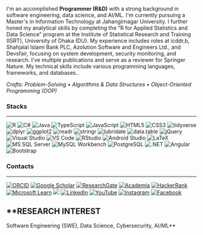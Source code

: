 I'm an accomplished **Programmer (R&D)** with a strong background in software engineering, data science, and AI/ML. I'm currently pursuing a Master's in Information Technology at Jahangirnagar University. I further honed my analytical skills by completing the “R for Applied Statistics and Data Science” program at the Institute of Statistical Research and Training (ISRT), University of Dhaka (DU). My experience includes roles at icddr,b, Shahjalal Islami Bank PLC, Azolution Software and Engineers Ltd., and Devsfair, focusing on system development, security monitoring, and research. I've multiple publications and serve as a reviewer for Springer Nature. My technical skills include various programming languages, frameworks, and databases..

*Crafts: Problem-Solving • Algorithms & Data Structures • Object-Oriented Programming (OOP)*

### Stacks
---
![R](https://img.shields.io/badge/R-276DC3?style=flat&logo=r&logoColor=white) ![C#](https://img.shields.io/badge/csharp-%23239120.svg?style=flat&logo=csharp&logoColor=white) ![Java](https://img.shields.io/badge/java-%23ED8B00.svg?style=flat&logo=java&logoColor=white) ![TypeScript](https://img.shields.io/badge/typescript-%23007ACC.svg?style=flat&logo=typescript&logoColor=white) ![JavaScript](https://img.shields.io/badge/javascript-%23323330.svg?style=flat&logo=javascript&logoColor=%23F7DF1E) ![HTML5](https://img.shields.io/badge/html5-%23E34F26.svg?style=flat&logo=html5&logoColor=white) ![CSS3](https://img.shields.io/badge/css3-%231572B6.svg?style=flat&logo=css3&logoColor=white) ![tidyverse](https://img.shields.io/badge/tidyverse-1A162D?style=flat&logo=R&logoColor=white) ![dplyr](https://img.shields.io/badge/dplyr-276DC3?style=flat&logo=R&logoColor=white) ![ggplot2](https://img.shields.io/badge/ggplot2-1A162D?style=flat&logo=R&logoColor=white) ![readr](https://img.shields.io/badge/readr-276DC3?style=flat&logo=R&logoColor=white) ![stringr](https://img.shields.io/badge/stringr-276DC3?style=flat&logo=R&logoColor=white) ![lubridate](https://img.shields.io/badge/lubridate-276DC3?style=flat&logo=R&logoColor=white) ![data.table](https://img.shields.io/badge/data.table-276DC3?style=flat&logo=R&logoColor=white) ![jQuery](https://img.shields.io/badge/jquery-%230769AD.svg?style=flat&logo=jquery&logoColor=white) ![Visual Studio](https://img.shields.io/badge/Visual%20Studio-5C2D91?style=flat&logo=visual-studio&logoColor=white) ![VS Code](https://img.shields.io/badge/VS%20Code-007ACC?style=flat&logo=visual-studio-code&logoColor=white) ![RStudio](https://img.shields.io/badge/RStudio-75AADB?style=flat&logo=rstudio&logoColor=white) ![Android Studio](https://img.shields.io/badge/Android%20Studio-3DDC84?style=flat&logo=android-studio&logoColor=white) ![LaTeX](https://img.shields.io/badge/LaTeX-008080?style=flat&logo=latex&logoColor=white) ![MS SQL Server](https://img.shields.io/badge/Microsoft%20SQL%20Server-%23CC2927.svg?style=flat&logo=microsoft%20sql%20server&logoColor=white) ![MySQL Workbench](https://img.shields.io/badge/MySQL-00f.svg?style=flat&logo=mysql&logoColor=white) ![PostgreSQL](https://img.shields.io/badge/PostgreSQL-316192?style=flat&logo=postgresql&logoColor=white) ![.NET](https://img.shields.io/badge/.NET-%235C2D91.svg?style=flat&logo=.net&logoColor=white) ![Angular](https://img.shields.io/badge/angular-%23DD0031.svg?style=flat&logo=angular&logoColor=white) ![Bootstrap](https://img.shields.io/badge/bootstrap-%23563D7C.svg?style=flat&logo=bootstrap&logoColor=white)  

### Contacts
---
[![ORCID](https://img.shields.io/badge/ORCID-A6CE39?logo=orcid&logoColor=white)](https://orcid.org/0000-0003-0460-6141) [![Google Scholar](https://img.shields.io/badge/Google%20Scholar-4285F4?logo=google-scholar&logoColor=white)](https://scholar.google.com/citations?hl=en&user=LuTjuvUAAAAJ) [![ResearchGate](https://img.shields.io/badge/ResearchGate-00CCBB?logo=researchgate&logoColor=white)](https://www.researchgate.net/profile/Ratul-Ali) [![Academia](https://img.shields.io/badge/Academia.edu-41454A?logo=academia&logoColor=white)](https://icddrb.academia.edu/RatulAli) [![HackerRank](https://img.shields.io/badge/HackerRank-2EC866?logo=hackerrank&logoColor=white)](https://www.hackerrank.com/profile/ARRAK) [![Microsoft Learn](https://img.shields.io/badge/Microsoft%20Learn-258FFA?logo=microsoft&logoColor=white)](https://learn.microsoft.com/en-us/users/ratulali-9096/) [![](https://visitcount.itsvg.in/api?id=AbdurRahimRatulAliKhan&icon=5&color=12)](https://visitcount.itsvg.in) [![LinkedIn](https://img.shields.io/badge/LinkedIn-%230077B5.svg?logo=linkedin&logoColor=white)](https://linkedin.com/in/abdurrahimratulalikhan) [![YouTube](https://img.shields.io/badge/YouTube-FF0000?logo=youtube&logoColor=white)](https://www.youtube.com/@AbdurRahimRatulAliKhan) [![Instagram](https://img.shields.io/badge/Instagram-E4405F?logo=instagram&logoColor=white)](https://www.instagram.com/iamabdurrahimratulalikhan/) [![Facebook](https://img.shields.io/badge/Facebook-1877F2?logo=facebook&logoColor=white)](https://www.facebook.com/ImAbdurRahimRatulAliKhan/)  

**RESEARCH INTEREST
---
Software Engineering (SWE), Data Science, Cybersecurity, AI/ML**
